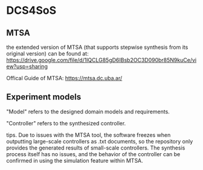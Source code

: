 # DCS4SoS

## MTSA
the extended version of MTSA (that supports stepwise synthesis from its original version) can be found at: https://drive.google.com/file/d/1lQCLG85gD6IBsb2OC3D090br85N9kuCe/view?usp=sharing

Offical Guide of MTSA: https://mtsa.dc.uba.ar/

## Experiment models
"Model" refers to the designed domain models and requirements.

"Controller" refers to the synthesized controller.

tips. Due to issues with the MTSA tool, the software freezes when outputting large-scale controllers as .txt documents, so the repository only provides the generated results of small-scale controllers. The synthesis process itself has no issues, and the behavior of the controller can be confirmed in using the simulation feature within MTSA.
